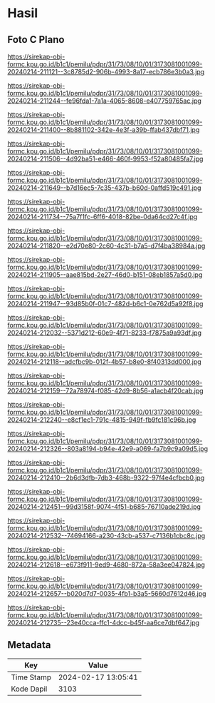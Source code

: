 # Hasil

## Foto C Plano

https://sirekap-obj-formc.kpu.go.id/b1c1/pemilu/pdpr/31/73/08/10/01/3173081001099-20240214-211121--3c8785d2-906b-4993-8a17-ecb786e3b0a3.jpg

https://sirekap-obj-formc.kpu.go.id/b1c1/pemilu/pdpr/31/73/08/10/01/3173081001099-20240214-211244--fe96fda1-7a1a-4065-8608-e407759765ac.jpg

https://sirekap-obj-formc.kpu.go.id/b1c1/pemilu/pdpr/31/73/08/10/01/3173081001099-20240214-211400--8b881102-342e-4e3f-a39b-ffab437dbf71.jpg

https://sirekap-obj-formc.kpu.go.id/b1c1/pemilu/pdpr/31/73/08/10/01/3173081001099-20240214-211506--4d92ba51-e466-460f-9953-f52a80485fa7.jpg

https://sirekap-obj-formc.kpu.go.id/b1c1/pemilu/pdpr/31/73/08/10/01/3173081001099-20240214-211649--b7d16ec5-7c35-437b-b60d-0affd519c491.jpg

https://sirekap-obj-formc.kpu.go.id/b1c1/pemilu/pdpr/31/73/08/10/01/3173081001099-20240214-211734--75a7f1fc-6ff6-4018-82be-0da64cd27c4f.jpg

https://sirekap-obj-formc.kpu.go.id/b1c1/pemilu/pdpr/31/73/08/10/01/3173081001099-20240214-211820--e2d70e80-2c60-4c31-b7a5-d7f4ba38984a.jpg

https://sirekap-obj-formc.kpu.go.id/b1c1/pemilu/pdpr/31/73/08/10/01/3173081001099-20240214-211905--aae815bd-2e27-46d0-b151-08eb1857a5d0.jpg

https://sirekap-obj-formc.kpu.go.id/b1c1/pemilu/pdpr/31/73/08/10/01/3173081001099-20240214-211947--93d85b0f-01c7-482d-b6c1-0e762d5a92f8.jpg

https://sirekap-obj-formc.kpu.go.id/b1c1/pemilu/pdpr/31/73/08/10/01/3173081001099-20240214-212032--5371d212-60e9-4f71-8233-f7875a9a93df.jpg

https://sirekap-obj-formc.kpu.go.id/b1c1/pemilu/pdpr/31/73/08/10/01/3173081001099-20240214-212118--adcfbc9b-012f-4b57-b8e0-8f40313dd000.jpg

https://sirekap-obj-formc.kpu.go.id/b1c1/pemilu/pdpr/31/73/08/10/01/3173081001099-20240214-212159--72a78974-f085-42d9-8b56-a1acb4f20cab.jpg

https://sirekap-obj-formc.kpu.go.id/b1c1/pemilu/pdpr/31/73/08/10/01/3173081001099-20240214-212240--e8cf1ec1-791c-4815-949f-fb9fc181c96b.jpg

https://sirekap-obj-formc.kpu.go.id/b1c1/pemilu/pdpr/31/73/08/10/01/3173081001099-20240214-212326--803a8194-b94e-42e9-a069-fa7b9c9a09d5.jpg

https://sirekap-obj-formc.kpu.go.id/b1c1/pemilu/pdpr/31/73/08/10/01/3173081001099-20240214-212410--2b6d3dfb-7db3-468b-9322-97f4e4cfbcb0.jpg

https://sirekap-obj-formc.kpu.go.id/b1c1/pemilu/pdpr/31/73/08/10/01/3173081001099-20240214-212451--99d3158f-9074-4f51-b685-76710ade219d.jpg

https://sirekap-obj-formc.kpu.go.id/b1c1/pemilu/pdpr/31/73/08/10/01/3173081001099-20240214-212532--74694166-a230-43cb-a537-c7136b1cbc8c.jpg

https://sirekap-obj-formc.kpu.go.id/b1c1/pemilu/pdpr/31/73/08/10/01/3173081001099-20240214-212618--e673f911-9ed9-4680-872a-58a3ee047824.jpg

https://sirekap-obj-formc.kpu.go.id/b1c1/pemilu/pdpr/31/73/08/10/01/3173081001099-20240214-212657--b020d7d7-0035-4fb1-b3a5-5660d7612d46.jpg

https://sirekap-obj-formc.kpu.go.id/b1c1/pemilu/pdpr/31/73/08/10/01/3173081001099-20240214-212735--23e40cca-ffc1-4dcc-b45f-aa6ce7dbf647.jpg


## Metadata

| Key        | Value               |
| ---------- | ------------------- |
| Time Stamp | 2024-02-17 13:05:41 |
| Kode Dapil | 3103                |



